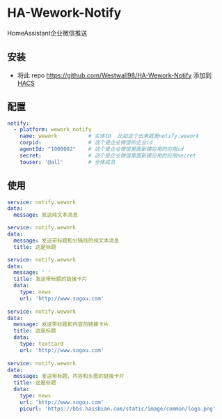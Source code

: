 # HA-Wework-Notify
HomeAssistant企业微信推送

## 安装

* 将此 repo https://github.com/Westwall98/HA-Wework-Notify 添加到 [HACS](https://hacs.xyz/)

## 配置
```yaml
notify:
  - platform: wework_notify
    name: wework          # 实体ID  比如这个出来就是notify.wework
    corpid:               # 这个是企业微信的企业id
    agentId: "1000002"    # 这个是企业微信里面新建应用的应用id
    secret:               # 这个是企业微信里面新建应用的应用secret
    touser: '@all'        # 全体成员
```

## 使用
```yaml
service: notify.wework
data:
  message: 发送纯文本消息

service: notify.wework
data:
  message: 发送带标题和分隔线的纯文本消息
  title: 这是标题

service: notify.wework
data:
  message: ' '
  title: 发送带标题的链接卡片
  data:
    type: news
    url: 'http://www.sogou.com'
    
service: notify.wework
data:
  message: 发送带标题和内容的链接卡片
  title: 这是标题
  data:
    type: textcard
    url: 'http://www.sogou.com'
    
service: notify.wework
data:
  message: 发送带标题、内容和头图的链接卡片
  title: 这是标题
  data:
    type: news
    url: 'http://www.sogou.com'
    picurl: 'https://bbs.hassbian.com/static/image/common/logo.png'
```
